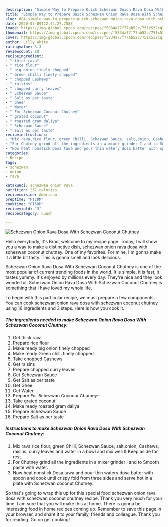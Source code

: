 ```yaml
---
description: "Simple Way to Prepare Quick Schezwan Onion Rava Dosa With Schezwan Coconut Chutney"
title: "Simple Way to Prepare Quick Schezwan Onion Rava Dosa With Schezwan Coconut Chutney"
slug: 684-simple-way-to-prepare-quick-schezwan-onion-rava-dosa-with-schezwan-coconut-chutney
date: 2020-07-09T22:44:27.758Z
image: https://img-global.cpcdn.com/recipes/f5834a77f77ab52c/751x532cq70/schezwan-onion-rava-dosa-with-schezwan-coconut-chutney-recipe-main-photo.jpg
thumbnail: https://img-global.cpcdn.com/recipes/f5834a77f77ab52c/751x532cq70/schezwan-onion-rava-dosa-with-schezwan-coconut-chutney-recipe-main-photo.jpg
cover: https://img-global.cpcdn.com/recipes/f5834a77f77ab52c/751x532cq70/schezwan-onion-rava-dosa-with-schezwan-coconut-chutney-recipe-main-photo.jpg
author: Lilly White
ratingvalue: 3.3
reviewcount: 10
recipeingredient:
- " thick rava"
- " rice flour"
- " big onion finely chopped"
- " Green chilli finely chopped"
- " chopped Cashews"
- " raisins"
- " chopped curry leaves"
- " Schezwan Sauce"
- " Salt as per taste"
- " Ghee"
- " Water"
- " For Schezwan Coconut Chutney"
- " grated coconut"
- " roasted gram daliya"
- " Schezwan Sauce"
- " Salt as per taste"
recipeinstructions:
- "Mix rava,rice flour, green Chilli, Schezwan Sauce, salt,onion, Cashews, raisins, curry leaves and water in a bowl and mix well &amp; Keep aside for rest"
- "For Chutney grind all the ingredients in a mixer grinder I and to Smooth paste with water."
- "Now heat nonstick Dosa tawa and pour thin watery dosa batter with spoon and cook until crispy fold from three sides and serve hot in a plate with Schezwan coconut Chutney."
categories:
- Recipe
tags:
- schezwan
- onion
- rava

katakunci: schezwan onion rava 
nutrition: 257 calories
recipecuisine: American
preptime: "PT20M"
cooktime: "PT58M"
recipeyield: "3"
recipecategory: Lunch

---
```



![Schezwan Onion Rava Dosa With Schezwan Coconut Chutney](https://img-global.cpcdn.com/recipes/f5834a77f77ab52c/751x532cq70/schezwan-onion-rava-dosa-with-schezwan-coconut-chutney-recipe-main-photo.jpg)

Hello everybody, it's Brad, welcome to my recipe page. Today, I will show you a way to make a distinctive dish, schezwan onion rava dosa with schezwan coconut chutney. One of my favorites. For mine, I'm gonna make it a little bit tasty. This is gonna smell and look delicious.

Schezwan Onion Rava Dosa With Schezwan Coconut Chutney is one of the most popular of current trending foods in the world. It is simple, it is fast, it tastes yummy. It's enjoyed by millions every day. They're nice and they look wonderful. Schezwan Onion Rava Dosa With Schezwan Coconut Chutney is something that I have loved my whole life.




To begin with this particular recipe, we must prepare a few components. You can cook schezwan onion rava dosa with schezwan coconut chutney using 16 ingredients and 3 steps. Here is how you cook it.

<!--inarticleads1-->

##### The ingredients needed to make Schezwan Onion Rava Dosa With Schezwan Coconut Chutney:

1. Get  thick rava
1. Prepare  rice flour
1. Make ready  big onion finely chopped
1. Make ready  Green chilli finely chopped
1. Take  chopped Cashews
1. Get  raisins
1. Prepare  chopped curry leaves
1. Get  Schezwan Sauce
1. Get  Salt as per taste
1. Get  Ghee
1. Get  Water
1. Prepare  For Schezwan Coconut Chutney:-
1. Take  grated coconut
1. Make ready  roasted gram daliya
1. Prepare  Schezwan Sauce
1. Prepare  Salt as per taste




<!--inarticleads2-->

##### Instructions to make Schezwan Onion Rava Dosa With Schezwan Coconut Chutney:

1. Mix rava,rice flour, green Chilli, Schezwan Sauce, salt,onion, Cashews, raisins, curry leaves and water in a bowl and mix well &amp; Keep aside for rest
1. For Chutney grind all the ingredients in a mixer grinder I and to Smooth paste with water.
1. Now heat nonstick Dosa tawa and pour thin watery dosa batter with spoon and cook until crispy fold from three sides and serve hot in a plate with Schezwan coconut Chutney.




So that's going to wrap this up for this special food schezwan onion rava dosa with schezwan coconut chutney recipe. Thank you very much for your time. I am sure that you will make this at home. There is gonna be interesting food in home recipes coming up. Remember to save this page in your browser, and share it to your family, friends and colleague. Thank you for reading. Go on get cooking!
